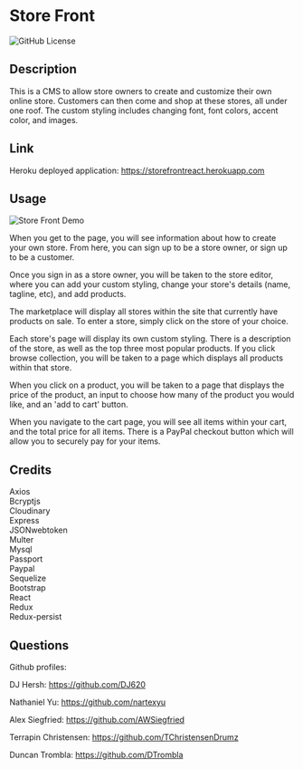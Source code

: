 # Store Front

![GitHub License](https://img.shields.io/badge/license-MIT-blue.svg)

## Description

This is a CMS to allow store owners to create and customize their own online store. Customers can then come and shop at these stores, all under one roof. The custom styling includes changing font, font colors, accent color, and images.

## Link

Heroku deployed application: 
https://storefrontreact.herokuapp.com

## Usage

![Store Front Demo](/gifs/storefrontdemo.gif)

When you get to the page, you will see information about how to create your own store. From here, you can sign up to be a store owner, or sign up to be a customer.

Once you sign in as a store owner, you will be taken to the store editor, where you can add your custom styling, change your store's details (name, tagline, etc), and add products.

The marketplace will display all stores within the site that currently have products on sale. To enter a store, simply click on the store of your choice.

Each store's page will display its own custom styling. There is a description of the store, as well as the top three most popular products. If you click browse collection, you will be taken to a page which displays all products within that store.

When you click on a product, you will be taken to a page that displays the price of the product, an input to choose how many of the product you would like, and an 'add to cart' button.

When you navigate to the cart page, you will see all items within your cart, and the total price for all items. There is a PayPal checkout button which will allow you to securely pay for your items.

## Credits

Axios <br/>
Bcryptjs <br/>
Cloudinary <br/>
Express <br/>
JSONwebtoken <br/>
Multer <br/>
Mysql <br/>
Passport <br/>
Paypal <br/>
Sequelize <br/>
Bootstrap <br/>
React <br/>
Redux <br/>
Redux-persist

## Questions

Github profiles:

DJ Hersh: https://github.com/DJ620

Nathaniel Yu: https://github.com/nartexyu

Alex Siegfried: https://github.com/AWSiegfried

Terrapin Christensen: https://github.com/TChristensenDrumz

Duncan Trombla: https://github.com/DTrombla
